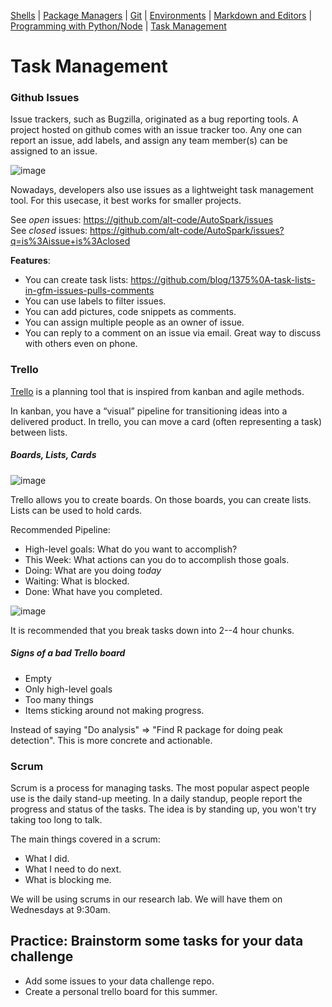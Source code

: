 [Shells](Shells.md#shells) | [Package Managers](PackageManagers.md#configuration-management) |  [Git](Git.md#git) | [Environments](Environments.md#environments) | [Markdown and Editors](MarkdownEditors.md#markdown) | [Programming with Python/Node](Programming.md#programming) | [Task Management](OnlineTools.md#online-tools)

# Task Management

### Github Issues

Issue trackers, such as Bugzilla, originated as a bug reporting tools. A project hosted on github comes with an issue tracker too. Any one can report an issue, add labels, and assign any team member(s) can be assigned to an issue.

![image](https://cloud.githubusercontent.com/assets/742934/15636814/9b3b210e-25d8-11e6-9180-3d5eba933357.png)

Nowadays, developers also use issues as a lightweight task management tool. For this usecase, it best works for smaller projects.

See *open* issues: https://github.com/alt-code/AutoSpark/issues  
See *closed* issues: https://github.com/alt-code/AutoSpark/issues?q=is%3Aissue+is%3Aclosed

**Features**:

* You can create task lists: https://github.com/blog/1375%0A-task-lists-in-gfm-issues-pulls-comments
* You can use labels to filter issues.
* You can add pictures, code snippets as comments.
* You can assign multiple people as an owner of issue.
* You can reply to a comment on an issue via email. Great way to discuss with others even on phone.

### Trello

[Trello](https://trello.com/) is a planning tool that is inspired from kanban and agile methods.

In kanban, you have a “visual” pipeline for transitioning ideas into a delivered product. In trello, you can move a card (often representing a task) between lists.

##### Boards, Lists, Cards

![image](https://cloud.githubusercontent.com/assets/742934/15636941/eb418154-25db-11e6-9814-5a3c835c0c11.png)

Trello allows you to create boards.  On those boards, you can create lists.  Lists can be used to hold cards.

Recommended Pipeline:

* High-level goals: What do you want to accomplish?
* This Week: What actions can you do to accomplish those goals.
* Doing: What are you doing *today*
* Waiting: What is blocked.
* Done: What have you completed.

![image](https://cloud.githubusercontent.com/assets/742934/15635646/cbe2b4fa-25b2-11e6-8dc9-e6cafca6629c.png)

It is recommended that you break tasks down into 2--4 hour chunks. 

##### Signs of a bad Trello board

* Empty
* Only high-level goals
* Too many things
* Items sticking around not making progress.

Instead of saying "Do analysis" => "Find R package for doing peak detection". This is more concrete and actionable.

### Scrum

Scrum is a process for managing tasks. The most popular aspect people use is the daily stand-up meeting. In a daily standup, people report the progress and status of the tasks. The idea is by standing up, you won't try taking too long to talk.

The main things covered in a scrum:

* What I did.
* What I need to do next.
* What is blocking me.

We will be using scrums in our research lab. We will have them on Wednesdays at 9:30am.

## Practice: Brainstorm some tasks for your data challenge

* Add some issues to your data challenge repo.
* Create a personal trello board for this summer.
